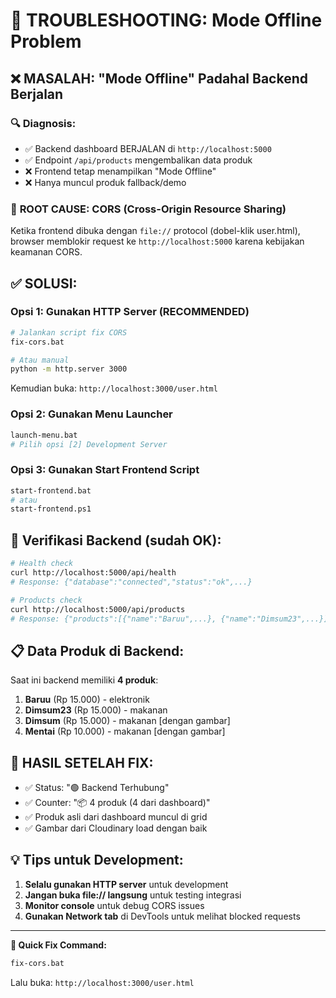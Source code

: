 # 🔧 TROUBLESHOOTING: Mode Offline Problem

## ❌ **MASALAH: "Mode Offline" Padahal Backend Berjalan**

### 🔍 **Diagnosis:**
- ✅ Backend dashboard BERJALAN di `http://localhost:5000`
- ✅ Endpoint `/api/products` mengembalikan data produk
- ❌ Frontend tetap menampilkan "Mode Offline"
- ❌ Hanya muncul produk fallback/demo

### 🎯 **ROOT CAUSE: CORS (Cross-Origin Resource Sharing)**

Ketika frontend dibuka dengan `file://` protocol (dobel-klik user.html), browser memblokir request ke `http://localhost:5000` karena kebijakan keamanan CORS.

## ✅ **SOLUSI:**

### **Opsi 1: Gunakan HTTP Server (RECOMMENDED)**

```bash
# Jalankan script fix CORS
fix-cors.bat

# Atau manual
python -m http.server 3000
```

Kemudian buka: `http://localhost:3000/user.html`

### **Opsi 2: Gunakan Menu Launcher**

```bash
launch-menu.bat
# Pilih opsi [2] Development Server
```

### **Opsi 3: Gunakan Start Frontend Script**

```bash
start-frontend.bat
# atau
start-frontend.ps1
```

## 🔬 **Verifikasi Backend (sudah OK):**

```bash
# Health check
curl http://localhost:5000/api/health
# Response: {"database":"connected","status":"ok",...}

# Products check  
curl http://localhost:5000/api/products
# Response: {"products":[{"name":"Baruu",...}, {"name":"Dimsum23",...}]}
```

## 📋 **Data Produk di Backend:**

Saat ini backend memiliki **4 produk**:
1. **Baruu** (Rp 15.000) - elektronik
2. **Dimsum23** (Rp 15.000) - makanan  
3. **Dimsum** (Rp 15.000) - makanan [dengan gambar]
4. **Mentai** (Rp 10.000) - makanan [dengan gambar]

## 🎯 **HASIL SETELAH FIX:**

- ✅ Status: "🟢 Backend Terhubung"
- ✅ Counter: "📦 4 produk (4 dari dashboard)"
- ✅ Produk asli dari dashboard muncul di grid
- ✅ Gambar dari Cloudinary load dengan baik

## 💡 **Tips untuk Development:**

1. **Selalu gunakan HTTP server** untuk development
2. **Jangan buka file:// langsung** untuk testing integrasi
3. **Monitor console** untuk debug CORS issues
4. **Gunakan Network tab** di DevTools untuk melihat blocked requests

---

**🚀 Quick Fix Command:**
```bash
fix-cors.bat
```
Lalu buka: `http://localhost:3000/user.html`
